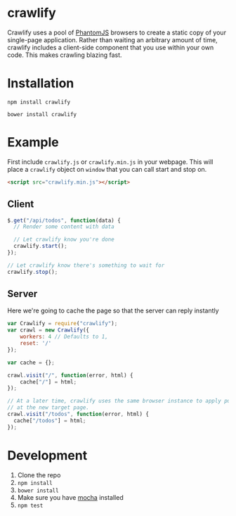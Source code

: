 # crawlify

Crawlify uses a pool of [PhantomJS](http://phantomjs.org/) browsers to create a static copy of your single-page application. Rather than waiting an arbitrary amount of time, crawlify includes a client-side component that you use within your own code. This makes crawling blazing fast.

# Installation

```shell
npm install crawlify
```

```shell
bower install crawlify
```

# Example

First include `crawlify.js` or `crawlify.min.js` in your webpage. This will place a `crawlify` object on `window` that you can call start and stop on.

```html
<script src="crawlify.min.js"></script>
```

## Client

```javascript
$.get("/api/todos", function(data) {
  // Render some content with data

  // Let crawlify know you're done
  crawlify.start();
});

// Let crawlify know there's something to wait for
crawlify.stop();
```

## Server

Here we're going to cache the page so that the server can reply instantly

```javascript
var Crawlify = require("crawlify");
var crawl = new Crawlify({
	workers: 4 // Defaults to 1,
	reset: '/'
});

var cache = {};

crawl.visit("/", function(error, html) {
    cache["/"] = html;
});

// At a later time, crawlify uses the same browser instance to apply pushState
// at the new target page.
crawl.visit("/todos", function(error, html) {
  cache["/todos"] = html;
});

```

# Development

1) Clone the repo
2) `npm install`
3) `bower install`
4) Make sure you have [mocha](http://visionmedia.github.io/mocha/) installed
5) `npm test`
